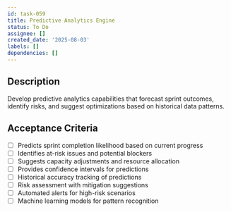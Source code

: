 ```yaml
---
id: task-059
title: Predictive Analytics Engine
status: To Do
assignee: []
created_date: '2025-08-03'
labels: []
dependencies: []
---
```


## Description

Develop predictive analytics capabilities that forecast sprint outcomes, identify risks, and suggest optimizations based on historical data patterns.

## Acceptance Criteria

- [ ] Predicts sprint completion likelihood based on current progress
- [ ] Identifies at-risk issues and potential blockers
- [ ] Suggests capacity adjustments and resource allocation
- [ ] Provides confidence intervals for predictions
- [ ] Historical accuracy tracking of predictions
- [ ] Risk assessment with mitigation suggestions
- [ ] Automated alerts for high-risk scenarios
- [ ] Machine learning models for pattern recognition
